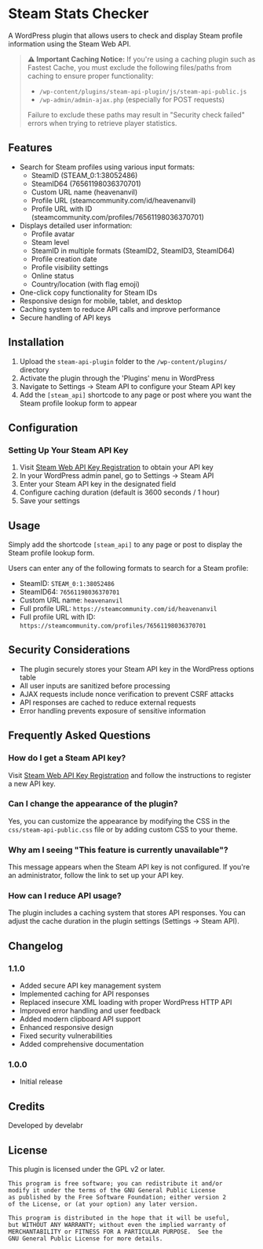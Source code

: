 # Steam Stats Checker

A WordPress plugin that allows users to check and display Steam profile information using the Steam Web API.

> **⚠️ Important Caching Notice:** If you're using a caching plugin such as Fastest Cache, you must exclude the following files/paths from caching to ensure proper functionality:
> - `/wp-content/plugins/steam-api-plugin/js/steam-api-public.js`
> - `/wp-admin/admin-ajax.php` (especially for POST requests)
> 
> Failure to exclude these paths may result in "Security check failed" errors when trying to retrieve player statistics.

## Features

- Search for Steam profiles using various input formats:
  - SteamID (STEAM_0:1:38052486)
  - SteamID64 (76561198036370701)
  - Custom URL name (heavenanvil)
  - Profile URL (steamcommunity.com/id/heavenanvil)
  - Profile URL with ID (steamcommunity.com/profiles/76561198036370701)
- Displays detailed user information:
  - Profile avatar
  - Steam level
  - SteamID in multiple formats (SteamID2, SteamID3, SteamID64)
  - Profile creation date
  - Profile visibility settings
  - Online status
  - Country/location (with flag emoji)
- One-click copy functionality for Steam IDs
- Responsive design for mobile, tablet, and desktop
- Caching system to reduce API calls and improve performance
- Secure handling of API keys

## Installation

1. Upload the `steam-api-plugin` folder to the `/wp-content/plugins/` directory
2. Activate the plugin through the 'Plugins' menu in WordPress
3. Navigate to Settings → Steam API to configure your Steam API key
4. Add the `[steam_api]` shortcode to any page or post where you want the Steam profile lookup form to appear

## Configuration

### Setting Up Your Steam API Key

1. Visit [Steam Web API Key Registration](https://steamcommunity.com/dev/apikey) to obtain your API key
2. In your WordPress admin panel, go to Settings → Steam API
3. Enter your Steam API key in the designated field
4. Configure caching duration (default is 3600 seconds / 1 hour)
5. Save your settings

## Usage

Simply add the shortcode `[steam_api]` to any page or post to display the Steam profile lookup form.

Users can enter any of the following formats to search for a Steam profile:
- SteamID: `STEAM_0:1:38052486`
- SteamID64: `76561198036370701`
- Custom URL name: `heavenanvil`
- Full profile URL: `https://steamcommunity.com/id/heavenanvil`
- Full profile URL with ID: `https://steamcommunity.com/profiles/76561198036370701`

## Security Considerations

- The plugin securely stores your Steam API key in the WordPress options table
- All user inputs are sanitized before processing
- AJAX requests include nonce verification to prevent CSRF attacks
- API responses are cached to reduce external requests
- Error handling prevents exposure of sensitive information

## Frequently Asked Questions

### How do I get a Steam API key?
Visit [Steam Web API Key Registration](https://steamcommunity.com/dev/apikey) and follow the instructions to register a new API key.

### Can I change the appearance of the plugin?
Yes, you can customize the appearance by modifying the CSS in the `css/steam-api-public.css` file or by adding custom CSS to your theme.

### Why am I seeing "This feature is currently unavailable"?
This message appears when the Steam API key is not configured. If you're an administrator, follow the link to set up your API key.

### How can I reduce API usage?
The plugin includes a caching system that stores API responses. You can adjust the cache duration in the plugin settings (Settings → Steam API).

## Changelog

### 1.1.0
- Added secure API key management system
- Implemented caching for API responses
- Replaced insecure XML loading with proper WordPress HTTP API
- Improved error handling and user feedback
- Added modern clipboard API support
- Enhanced responsive design
- Fixed security vulnerabilities
- Added comprehensive documentation

### 1.0.0
- Initial release

## Credits

Developed by develabr

## License

This plugin is licensed under the GPL v2 or later.

```
This program is free software; you can redistribute it and/or
modify it under the terms of the GNU General Public License
as published by the Free Software Foundation; either version 2
of the License, or (at your option) any later version.

This program is distributed in the hope that it will be useful,
but WITHOUT ANY WARRANTY; without even the implied warranty of
MERCHANTABILITY or FITNESS FOR A PARTICULAR PURPOSE.  See the
GNU General Public License for more details.
```
